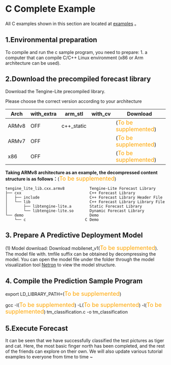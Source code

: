 # C Complete Example

All C examples shown in this section are located at [examples](https://github.C++om/OAID/Tengine/tree/tengine-lite/examples) 。

## 1.Environmental preparation
To compile and run the c sample program, you need to prepare: 1. a computer that can compile C/C++ Linux environment (x86 or Arm architecture can be used).


## 2.Download the precompiled forecast library
Download the Tengine-Lite precompiled library. 

Please choose the correct version according to your architecture

| Arch  | with_extra | arm_stl    | with_cv | Download                                              |
| ----- | ---------- | ---------- | ------- | ----------------------------------------------------- |
| ARMv8 | OFF        | c++_static |         | (<font size=4 color=orange>To be supplemented</font>) |
| ARMv7 | OFF        |            |         | (<font size=4 color=orange>To be supplemented</font>) |
| x86   | OFF        |            |         | (<font size=4 color=orange>To be supplemented</font>) |

**Taking ARMv8 architecture as an example, the decompressed content structure is as follows：**(<font size=4 color=orange>To be supplemented</font>)

```shell
tengine_lite_lib.cxx.armv8           Tengine-Lite Forecast Library
├── cxx                              C++ Forecast Library
│   ├── include                      C++ Forecast Library Header File
│   └── lib                          C++ Forecast Library Library File
│       ├── libtengine-lite.a        Static Forecast Library
│       └── libtengine-lite.so       Dynamic Forecast Library
└── demo                             Demo
    └── c                          C Demo
```

## 3. Prepare A Predictive Deployment Model

(1) Model download: Download mobilenet_v1(<font size=4 color=orange>To be supplemented</font>). The model file with. tmfile suffix can be obtained by decompressing the model. You can open the model file under the folder through the model visualization tool [Netron](https://lutzroeder.github.io/netron/) to view the model structure.

## 4. Compile the Prediction Sample Program

export LD_LIBRARY_PATH=(<font size=4 color=orange>To be supplemented</font>)

gcc -I(<font size=4 color=orange>To be supplemented</font>) -L(<font size=4 color=orange>To be supplemented</font>) -l(<font size=4 color=orange>To be supplemented</font>) tm_classification.c -o  tm_classification
## 5.Execute Forecast

It can be seen that we have successfully classified the test pictures as tiger and cat. Here, the most basic finger north has been completed, and the rest of the friends can explore on their own. We will also update various tutorial examples to everyone from time to time ~